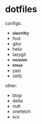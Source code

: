 # dotfiles

configs:
- ~~alacritty~~
- foot
- gitui
- helix
- lazygit
- ~~neovim~~
- ~~tmux~~
- yazi
- zellij

other:
- btop
- delta
- mdt
- onefetch
- scc

